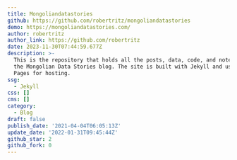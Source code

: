 ```yaml
---
title: Mongoliandatastories
github: https://github.com/robertritz/mongoliandatastories
demo: https://mongoliandatastories.com/
author: robertritz
author_link: https://github.com/robertritz
date: 2023-11-30T07:44:59.677Z
description: >-
  This is the repository that holds all the posts, data, code, and notebooks for
  the Mongolian Data Stories blog. The site is built with Jekyll and uses Github
  Pages for hosting.
ssg:
  - Jekyll
css: []
cms: []
category:
  - Blog
draft: false
publish_date: '2021-04-04T06:05:13Z'
update_date: '2022-01-31T09:45:44Z'
github_star: 2
github_fork: 0
---
```

